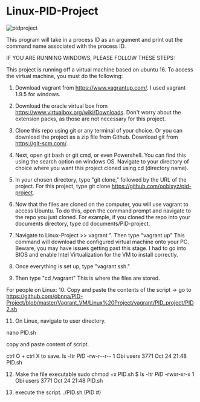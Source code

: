 # Linux-PID-Project

![pidproject](https://user-images.githubusercontent.com/22532702/33189538-977a43ca-d071-11e7-96b3-b153b09f5638.PNG)

This program will take in a process ID as an argument and print out the command name associated with the process ID.

IF YOU ARE RUNNING WINDOWS, PLEASE FOLLOW THESE STEPS:

This project is running off a virtual machine based on ubuntu 16. To access the virtual machine, you must do the following:

1. Download vagrant from https://www.vagrantup.com/. I used vagrant 1.9.5 for windows.

2. Download the oracle virtual box from https://www.virtualbox.org/wiki/Downloads. Don't worry about the extension packs, as those are not necessary for this project.

3. Clone this repo using git or any terminal of your choice. Or you can download the project as a zip file from Github. Download git from https://git-scm.com/.

4. Next, open git bash or git cmd, or even Powershell. You can find this using the search option on windows OS. Navigate to your directory of choice where you want    this project cloned using cd (directory name).

5. In your chosen directory, type "git clone," followed by the URL of the project. For this project, type git clone https://github.com/oobixyz/pid-project.

6. Now that the files are cloned on the computer, you will use vagrant to access Ubuntu. To do this, open the command prompt and navigate to the repo you just cloned.  For example, if you cloned the repo into your documents directory, type cd documents/PID-project.

7. Navigate to Linux-Project >> vagrant ". Then type "vagrant up" This command will download the configured virtual machine onto your PC. Beware, you may have issues getting past this stage. I had to go into BIOS and enable Intel Virtualization for the VM to install correctly. 

8. Once everything is set up, type "vagrant ssh."

9. Then type "cd /vagrant" This is where the files are stored.

For people on Linux:
10. Copy and paste the contents of the script -> go to  https://github.com/obnna/PID-Project/blob/master/Vagrant_VM/Linux%20Project/vagrant/PID_project/PID2.sh

11. On Linux, navigate to user directory. 

nano PID.sh

copy and paste content of script. 

ctrl O + ctrl X to save. 
ls -ltr *PID*
-rw-r--r-- 1 Obi users 3771 Oct 24 21:48 PID.sh

12. Make the file executable 
sudo chmod +x PID.sh
$ ls -ltr *PID*
-rwxr-xr-x 1 Obi users 3771 Oct 24 21:48 PID.sh

13. execute the script. 
./PID.sh (PID #)

